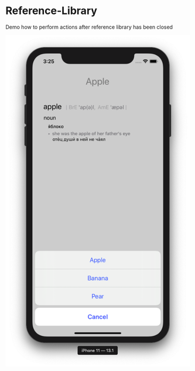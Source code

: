 # Reference-Library

Demo how to perform actions after reference library has been closed

![Screenshot](https://github.com/dbystruev/Reference-Library/blob/master/Reference%20Library/App/Resources/Screenshot1.png?raw=true)

